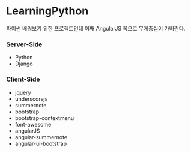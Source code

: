 # LearningPython
파이썬 배워보기 위한 프로젝트인데 어째 AngularJS 쪽으로 무게중심이 가버린다.

### Server-Side
- Python
- Django

### Client-Side
- jquery
- underscorejs
- summernote
- bootstrap
- bootstrap-contextmenu
- font-awesome
- angularJS
- angular-summernote
- angular-ui-bootstrap

